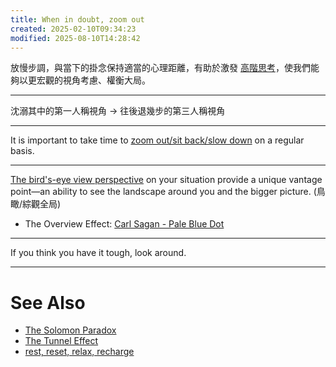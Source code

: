 ```yaml
---
title: When in doubt, zoom out
created: 2025-02-10T09:34:23
modified: 2025-08-10T14:28:42
---
```


放慢步調，與當下的掛念保持適當的心理距離，有助於激發 [高階思考](second-order%20thinking.md)，使我們能夠以更宏觀的視角考慮、權衡大局。

---

沈溺其中的第一人稱視角 → 往後退幾步的第三人稱視角

---

It is important to take time to [zoom out/sit back/slow down](Slow%20Down%20to%20Speed%20Up.md) on a regular basis.

---

[The bird's-eye view perspective](Systems%20Thinking.md) on your situation provide a unique vantage point—an ability to see the landscape around you and the bigger picture. (鳥瞰/綜觀全局)

* The Overview Effect: [Carl Sagan - Pale Blue Dot](https://youtu.be/wupToqz1e2g)

---

If you think you have it tough, look around.

---

# See Also

* [The Solomon Paradox](the-solomon-paradox.md)
* [The Tunnel Effect](the-tunnel-effect.md)
* [rest, reset, relax, recharge](rest,%20reset,%20relax,%20recharge.md)
